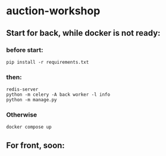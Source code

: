 # auction-workshop


## Start for back, while docker is not ready:

### before start:
```
pip install -r requirements.txt
```

### then:
```
redis-server
python -m celery -A back worker -l info
python -m manage.py
```

### Otherwise
```
docker compose up
```

## For front, soon:
